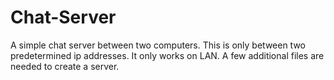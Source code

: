 # Chat-Server
A simple chat server between two computers.
This is only between two
predetermined ip addresses.
It only works on LAN.
A few additional files are needed
to create a server.
